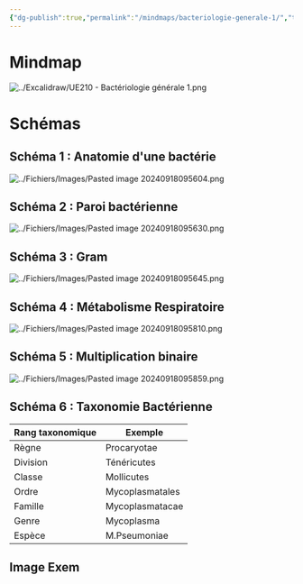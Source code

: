 ```yaml
---
{"dg-publish":true,"permalink":"/mindmaps/bacteriologie-generale-1/","tags":["mindmaps"],"noteIcon":"2"}
---
```


# Mindmap
![../Excalidraw/UE210 - Bactériologie générale 1.png](/img/user/Excalidraw/UE210%20-%20Bact%C3%A9riologie%20g%C3%A9n%C3%A9rale%201.png)
# Schémas
## Schéma 1 : Anatomie d'une bactérie
![../Fichiers/Images/Pasted image 20240918095604.png](/img/user/Fichiers/Images/Pasted%20image%2020240918095604.png)
## Schéma 2 : Paroi bactérienne
![../Fichiers/Images/Pasted image 20240918095630.png](/img/user/Fichiers/Images/Pasted%20image%2020240918095630.png)
## Schéma 3 : Gram
![../Fichiers/Images/Pasted image 20240918095645.png](/img/user/Fichiers/Images/Pasted%20image%2020240918095645.png)
## Schéma 4 : Métabolisme Respiratoire
![../Fichiers/Images/Pasted image 20240918095810.png](/img/user/Fichiers/Images/Pasted%20image%2020240918095810.png)
## Schéma 5 : Multiplication binaire
![../Fichiers/Images/Pasted image 20240918095859.png](/img/user/Fichiers/Images/Pasted%20image%2020240918095859.png)
## Schéma 6 : Taxonomie Bactérienne

| Rang taxonomique | Exemple         |
| ---------------- | --------------- |
| Règne            | Procaryotae     |
| Division         | Ténéricutes     |
| Classe           | Mollicutes      |
| Ordre            | Mycoplasmatales |
| Famille          | Mycoplasmatacae |
| Genre            | Mycoplasma      |
| Espèce           | M.Pseumoniae    |

## Image Exem 
